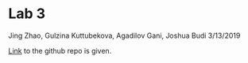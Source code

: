 Lab 3
================
Jing Zhao, Gulzina Kuttubekova, Agadilov Gani, Joshua Budi
3/13/2019

[Link](https://github.com/kgulzina/stat585lab3package) to the github repo is given.
